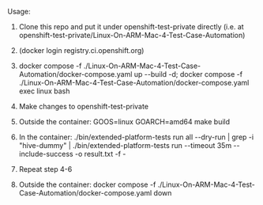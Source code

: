 Usage:
1. Clone this repo and put it under openshift-test-private directly (i.e. at openshift-test-private/Linux-On-ARM-Mac-4-Test-Case-Automation)
2. (docker login registry.ci.openshift.org)
3. docker compose -f ./Linux-On-ARM-Mac-4-Test-Case-Automation/docker-compose.yaml up --build -d; docker compose -f ./Linux-On-ARM-Mac-4-Test-Case-Automation/docker-compose.yaml exec linux bash

4. Make changes to openshift-test-private
5. Outside the container: 
GOOS=linux GOARCH=amd64 make build
6. In the container: 
./bin/extended-platform-tests run all --dry-run | grep -i "hive-dummy" | ./bin/extended-platform-tests run --timeout 35m --include-success -o result.txt -f -

7. Repeat step 4-6
8. Outside the container: 
docker compose -f ./Linux-On-ARM-Mac-4-Test-Case-Automation/docker-compose.yaml down
